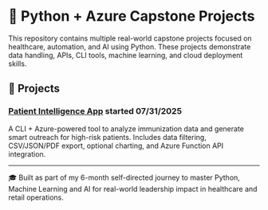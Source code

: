# 🧠 Python + Azure Capstone Projects

This repository contains multiple real-world capstone projects focused on healthcare, automation, and AI using Python. These projects demonstrate data handling, APIs, CLI tools, machine learning, and cloud deployment skills.

## 📁 Projects

### [Patient Intelligence App](./Patient_intelligence_app) started 07/31/2025
A CLI + Azure-powered tool to analyze immunization data and generate smart outreach for high-risk patients. Includes data filtering, CSV/JSON/PDF export, optional charting, and Azure Function API integration.


---

🎓 Built as part of my 6-month self-directed journey to master Python, Machine Learning and AI for real-world leadership impact in healthcare and retail operations.
